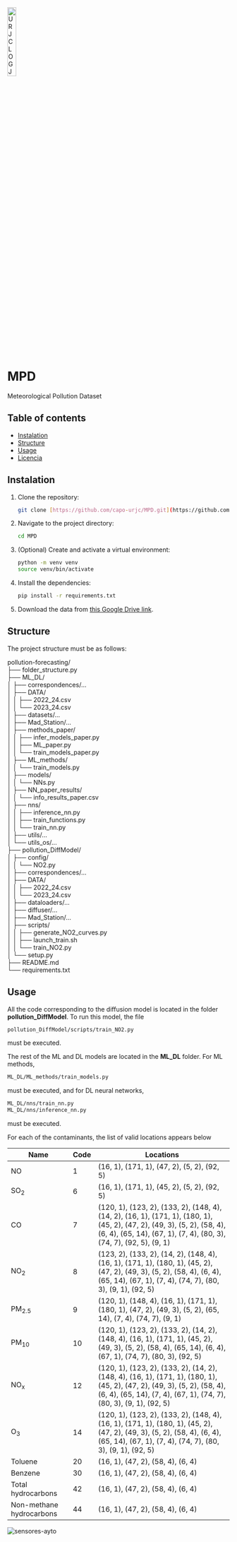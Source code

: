 <img src="https://github.com/user-attachments/assets/53b39e41-0230-4d47-a404-f2daa143b3cd" alt="URJCLOG JPG-removebg-preview" width="20%">

# MPD

Meteorological Pollution Dataset

## Table of contents

- [Instalation](#instalation)
- [Structure](#Structure)
- [Usage](#usage)
- [Licencia](#licencia)

## Instalation

1. Clone the repository:

   ```bash
   git clone [https://github.com/capo-urjc/MPD.git](https://github.com/capo-urjc/MPD.git)

2. Navigate to the project directory:

   ```bash
   cd MPD

3. (Optional) Create and activate a virtual environment:
   ```bash
   python -m venv venv
   source venv/bin/activate  
   
4. Install the dependencies:
   ```bash
   pip install -r requirements.txt

5. Download the data from [this Google Drive link](https://drive.google.com/drive/folders/18CrTp28JYs7zGxPOtbe0yMc6bzcMLqPX?usp=sharing).


## Structure
The project structure must be as follows:

pollution-forecasting/  
├── folder_structure.py  
├── ML_DL/  
│   ├── correspondences/...   
│   ├── DATA/  
│   │   ├── 2022_24.csv  
│   │   └── 2023_24.csv  
│   ├── datasets/...   
│   ├── Mad_Station/...   
│   ├── methods_paper/  
│   │   ├── infer_models_paper.py  
│   │   ├── ML_paper.py  
│   │   └── train_models_paper.py  
│   ├── ML_methods/  
│   │   └── train_models.py  
│   ├── models/  
│   │   └── NNs.py  
│   ├── NN_paper_results/  
│   │   └── info_results_paper.csv  
│   ├── nns/  
│   │   ├── inference_nn.py  
│   │   ├── train_functions.py  
│   │   └── train_nn.py  
│   ├── utils/...   
│   └── utils_os/...   
├── pollution_DiffModel/  
│   ├── config/  
│   │   └── NO2.py  
│   ├── correspondences/...   
│   ├── DATA/  
│   │   ├── 2022_24.csv  
│   │   └── 2023_24.csv  
│   ├── dataloaders/...   
│   ├── diffuser/...   
│   ├── Mad_Station/...  
│   ├── scripts/  
│   │   ├── generate_NO2_curves.py  
│   │   ├── launch_train.sh  
│   │   └── train_NO2.py  
│   └── setup.py  
├── README.md  
└── requirements.txt  


## Usage
All the code corresponding to the diffusion model is located in the folder **pollution_DiffModel**. To run this model, the file 
   ```bash
   pollution_DiffModel/scripts/train_NO2.py
   ```

must be executed.  

The rest of the ML and DL models are located in the **ML_DL** folder. For ML methods, 
   ```bash
   ML_DL/ML_methods/train_models.py
   ```

must be executed, and for DL neural networks, 
   ```bash
   ML_DL/nns/train_nn.py
   ML_DL/nns/inference_nn.py
   ```

must be executed.

For each of the contaminants, the list of valid locations appears below

| Name                     | Code | Locations                                   |
|--------------------------|------|---------------------------------------------|
| NO                       | 1    | (16, 1), (171, 1), (47, 2), (5, 2), (92, 5) |
| SO<sub>2</sub>           | 6    | (16, 1), (171, 1), (45, 2), (5, 2), (92, 5) |
| CO                       | 7    | (120, 1), (123, 2), (133, 2), (148, 4), (14, 2), (16, 1), (171, 1), (180, 1), (45, 2), (47, 2), (49, 3), (5, 2), (58, 4), (6, 4), (65, 14), (67, 1), (7, 4), (80, 3), (74, 7), (92, 5), (9, 1) |
| NO<sub>2</sub>           | 8    | (123, 2), (133, 2), (14, 2), (148, 4), (16, 1), (171, 1), (180, 1), (45, 2), (47, 2), (49, 3), (5, 2), (58, 4), (6, 4), (65, 14), (67, 1), (7, 4), (74, 7), (80, 3), (9, 1), (92, 5) |
| PM<sub>2.5</sub>         | 9    | (120, 1), (148, 4), (16, 1), (171, 1), (180, 1), (47, 2), (49, 3), (5, 2), (65, 14), (7, 4), (74, 7), (9, 1) |
| PM<sub>10</sub>          | 10   |(120, 1), (123, 2), (133, 2), (14, 2), (148, 4), (16, 1), (171, 1), (45, 2), (49, 3), (5, 2), (58, 4), (65, 14), (6, 4), (67, 1), (74, 7), (80, 3), (92, 5)|
| NO<sub>x</sub>           | 12   |(120, 1), (123, 2), (133, 2), (14, 2), (148, 4), (16, 1), (171, 1), (180, 1), (45, 2), (47, 2), (49, 3), (5, 2), (58, 4), (6, 4), (65, 14), (7, 4), (67, 1), (74, 7), (80, 3), (9, 1), (92, 5)|
| O<sub>3</sub>            | 14   |(120, 1), (123, 2), (133, 2), (148, 4), (16, 1), (171, 1), (180, 1), (45, 2), (47, 2), (49, 3), (5, 2), (58, 4), (6, 4), (65, 14), (67, 1), (7, 4), (74, 7), (80, 3), (9, 1), (92, 5)
| Toluene                  | 20   |(16, 1), (47, 2), (58, 4), (6, 4)|
| Benzene                  | 30   |(16, 1), (47, 2), (58, 4), (6, 4)|
| Total hydrocarbons       | 42   |(16, 1), (47, 2), (58, 4), (6, 4)|
| Non-methane hydrocarbons | 44   |(16, 1), (47, 2), (58, 4), (6, 4)|

![sensores-ayto](https://github.com/user-attachments/assets/3e6e485a-2b17-459f-a1a0-bf1bb1140363)

